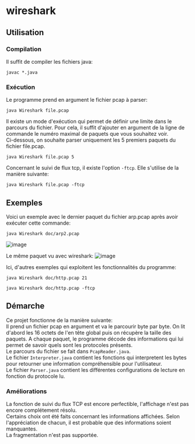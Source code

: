# wireshark
## Utilisation
### Compilation
Il suffit de compiler les fichiers java:
```
javac *.java
```
### Exécution
Le programme prend en argument le fichier pcap à parser:
```
java Wireshark file.pcap
```
Il existe un mode d'exécution qui permet de définir une limite dans le parcours du fichier. Pour cela, il suffit d'ajouter en argument de la ligne de commande le numéro maximal de paquets que vous souhaitez voir.  
Ci-dessous, on souhaite parser uniquement les 5 premiers paquets du fichier file.pcap.
```
java Wireshark file.pcap 5
```
Concernant le suivi de flux tcp, il existe l'option `-ftcp`. Elle s'utilise de la manière suivante:
```
java Wireshark file.pcap -ftcp
```

## Exemples
Voici un exemple avec le dernier paquet du fichier arp.pcap après avoir exécuter cette commande:
```
java Wireshark doc/arp2.pcap
```
![image](https://github.com/Tr0llope/wireshark/assets/91729752/b59da8b2-81a7-4ff1-aac5-6a808a8caeb2)

Le même paquet vu avec wireshark:
![image](https://github.com/Tr0llope/wireshark/assets/91729752/825e90be-78b2-481d-9842-680ea5bf193f)

Ici, d'autres exemples qui exploitent les fonctionnalités du programme:  
```
java Wireshark doc/http.pcap 21
```

```
java Wireshark doc/http.pcap -ftcp
```

## Démarche
Ce projet fonctionne de la manière suivante:  
Il prend un fichier pcap en argument et va le parcourir byte par byte.
On lit d'abord les 16 octets de l'en tête global puis on récupère la taille des paquets.
A chaque paquet, le programme décode des informations qui lui permet de savoir quels sont les protocoles présents.    
Le parcours du fichier se fait dans `PcapReader.java`.  
Le fichier `Interpreter.java` contient les fonctions qui interpretent les bytes pour retourner une information compréhensible pour l'utilisateur.  
Le fichier `Parser.java` contient les différentes configurations de lecture en fonction du protocole lu.  

### Améliorations
La fonction de suivi du flux TCP est encore perfectible, l'affichage n'est pas encore complétement résolu.  
Certains choix ont été faits concernant les informations affichées. Selon l'appréciation de chacun, il est probable que des informations soient manquantes.  
La fragmentation n'est pas supportée.


